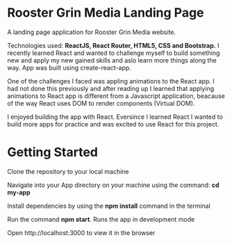 # Rooster Grin Media Landing Page

A landing page application for Rooster Grin Media website.

Technologies used: **ReactJS, React Router, HTML5, CSS and Bootstrap.** I recently learned React and wanted to challenge myself to build something new and apply my new gained skills and aslo learn more things along the way. App was built using create-react-app.

One of the challenges I faced was appling animations to the React app. I had not done this previously and after reading up I learned that applying animations to React app is different from a Javascript application, beacause of the way React uses DOM to render components (Virtual DOM).

I enjoyed building the app with React. Eversince I learned React I wanted to build more apps for practice and was excited to use React for this project. 

# Getting Started

Clone the repository to your local machine

Navigate into your App directory on your machine using the command: **cd my-app**

Install dependencies by using the **npm install** command in the terminal

Run the command **npm start**. Runs the app in development mode

Open http://localhost:3000 to view it in the browser
